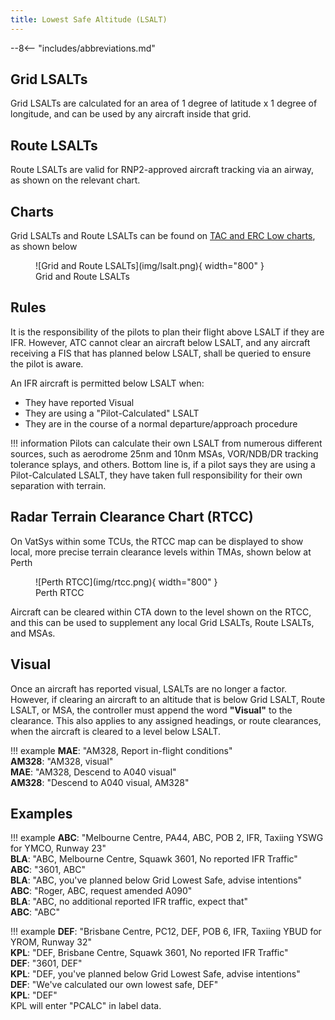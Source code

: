 ```yaml
---
title: Lowest Safe Altitude (LSALT)
---
```


--8<-- "includes/abbreviations.md"

## Grid LSALTs
Grid LSALTs are calculated for an area of 1 degree of latitude x 1 degree of longitude, and can be used by any aircraft inside that grid.

## Route LSALTs
Route LSALTs are valid for RNP2-approved aircraft tracking via an airway, as shown on the relevant chart.

## Charts
Grid LSALTs and Route LSALTs can be found on [TAC and ERC Low charts](https://www.airservicesaustralia.com/aip/aip.asp), as shown below

<figure markdown>
![Grid and Route LSALTs](img/lsalt.png){ width="800" }
  <figcaption>Grid and Route LSALTs</figcaption>
</figure>

## Rules
It is the responsibility of the pilots to plan their flight above LSALT if they are IFR. However, ATC cannot clear an aircraft below LSALT, and any aircraft receiving a FIS that has planned below LSALT, shall be queried to ensure the pilot is aware.

An IFR aircraft is permitted below LSALT when:

- They have reported Visual
- They are using a "Pilot-Calculated" LSALT
- They are in the course of a normal departure/approach procedure

!!! information
    Pilots can calculate their own LSALT from numerous different sources, such as aerodrome 25nm and 10nm MSAs, VOR/NDB/DR tracking tolerance splays, and others. Bottom line is, if a pilot says they are using a Pilot-Calculated LSALT, they have taken full responsibility for their own separation with terrain.

## Radar Terrain Clearance Chart (RTCC)
On VatSys within some TCUs, the RTCC map can be displayed to show local, more precise terrain clearance levels within TMAs, shown below at Perth

<figure markdown>
![Perth RTCC](img/rtcc.png){ width="800" }
  <figcaption>Perth RTCC</figcaption>
</figure>

Aircraft can be cleared within CTA down to the level shown on the RTCC, and this can be used to supplement any local Grid LSALTs, Route LSALTs, and MSAs.

## Visual
Once an aircraft has reported visual, LSALTs are no longer a factor. However, if clearing an aircraft to an altitude that is below Grid LSALT, Route LSALT, or MSA, the controller must append the word **"Visual"** to the clearance. This also applies to any assigned headings, or route clearances, when the aircraft is cleared to a level below LSALT.

!!! example
    **MAE**: "AM328, Report in-flight conditions"  
    **AM328**: "AM328, visual"  
    **MAE**: "AM328, Descend to A040 visual"  
    **AM328**: "Descend to A040 visual, AM328"  

## Examples
!!! example
    **ABC**: "Melbourne Centre, PA44, ABC, POB 2, IFR, Taxiing YSWG for YMCO, Runway 23"  
    **BLA**: "ABC, Melbourne Centre, Squawk 3601, No reported IFR Traffic"  
    **ABC**: "3601, ABC"  
    **BLA**: "ABC, you've planned below Grid Lowest Safe, advise intentions"  
    **ABC**: "Roger, ABC, request amended A090"  
    **BLA**: "ABC, no additional reported IFR traffic, expect that"  
    **ABC**: "ABC"  

!!! example
    **DEF**: "Brisbane Centre, PC12, DEF, POB 6, IFR, Taxiing YBUD for YROM, Runway 32"  
    **KPL**: "DEF, Brisbane Centre, Squawk 3601, No reported IFR Traffic"  
    **DEF**: "3601, DEF"  
    **KPL**: "DEF, you've planned below Grid Lowest Safe, advise intentions"  
    **DEF**: "We've calculated our own lowest safe, DEF"  
    **KPL**: "DEF"  
    KPL will enter "PCALC" in label data.